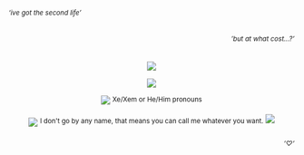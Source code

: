 <div align="left">
  
###### <sub>‘ive got the second life’
<div align="right">
  
###### <sub>’but at what cost...?’
<div align="center">
  
![](https://files.catbox.moe/kl1149.png)

![](https://64.media.tumblr.com/5a27401be70df2b705e7f954453f95ad/92f83b22bbb7a83a-2d/s640x960/095c64f8bee59012f2d24a1aa089fa7957e153ef.pnj)

![](https://64.media.tumblr.com/bb64d3f4b66a1ae7ec51a319d9e252f5/a2c9f35280bc6455-cf/s75x75_c1/d602a062fd77e037c723a2531eeb463e3733883d.gifv) <sup>Xe/Xem or He/Him pronouns

 ![](https://64.media.tumblr.com/f6325f4a609ccdbeb4398b900ff269c6/a2c9f35280bc6455-7f/s75x75_c1/01f9b6e4bdc03e28c641d4f23c18ee435f98ad4a.gifv) <sup>I don't go by any name, that means you can call me whatever you want.
 ![](https://files.catbox.moe/yy3gcr.png)
 
  
<div align="right">
  
###### <sub>’♡’

